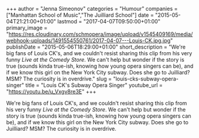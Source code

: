 +++
author = "Jenna Simeonov"
categories = "Humour"
companies = ["Manhattan School of Music","The Juilliard School"]
date = "2015-05-04T21:21:00+01:00"
lastmod = "2017-04-07T09:50:00+01:00"
primary_image = "https://res.cloudinary.com/schmopera/image/upload/v1545409169/media/webhook-uploads/1491554550761/2017-04-07---Louis-CK.jpg.jpg"
publishDate = "2015-05-06T18:29:00+01:00"
short_description = "We&#039;re big fans of Louis CK&#039;s, and we couldn&#039;t resist sharing this clip from his very funny *Live at the Comedy Store*. We can&#039;t help but wonder if the story is true (sounds kinda true-ish, knowing how young opera singers can be), and if we know this girl on the New York City subway. Does she go to Juilliard? MSM? The curiosity is in overdrive."
slug = "louis-cks-subway-opera-singer"
title = "Louis CK&#039;s Subway Opera Singer"
youtube_url = "https://youtu.be/u_Vxgv8re3E"
+++

We're big fans of Louis CK's, and we couldn't resist sharing this clip from his very funny *Live at the Comedy Store*. We can't help but wonder if the story is true (sounds kinda true-ish, knowing how young opera singers can be), and if we know this girl on the New York City subway. Does she go to Juilliard? MSM? The curiosity is in overdrive.
